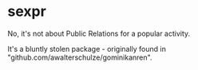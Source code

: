 # sexpr
No, it's not about Public Relations for a popular activity.

It's a bluntly stolen package - originally found in "github.com/awalterschulze/gominikanren".